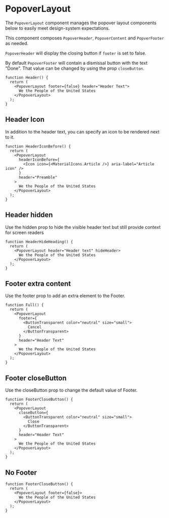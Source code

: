 # PopoverLayout

The `PopoverLayout` component manages the popover layout components below to easily meet design-system expectations.

This component composes `PopoverHeader`, `PopoverContent` and `PopverFooter` as needed.

`PopoverHeader` will display the closing button if `footer` is set to false.

By default `PopoverFooter` will contain a dismissal button with the text "Done". That value can be changed by using the prop `closeButton`.

```tsx
function Header() {
  return (
    <PopoverLayout footer={false} header="Header Text">
      We the People of the United States
    </PopoverLayout>
  );
}
```

## Header Icon

In addition to the header text, you can specify an icon to be rendered next to it.

```tsx
function HeaderIconBefore() {
  return (
    <PopoverLayout
      headerIconBefore={
        <Icon icon={<MaterialIcons.Article />} aria-label="Article icon" />
      }
      header="Preamble"
    >
      We the People of the United States
    </PopoverLayout>
  );
}
```

## Header hidden

Use the hidden prop to hide the visible header text but still provide context for screen readers

```tsx
function HeaderHideHeading() {
  return (
    <PopoverLayout header="Header text" hideHeader>
      We the People of the United States
    </PopoverLayout>
  );
}
```

## Footer extra content

Use the footer prop to add an extra element to the Footer.

```tsx
function Full() {
  return (
    <PopoverLayout
      footer={
        <ButtonTransparent color="neutral" size="small">
          Cancel
        </ButtonTransparent>
      }
      header="Header Text"
    >
      We the People of the United States
    </PopoverLayout>
  );
}
```

## Footer closeButton

Use the closeButton prop to change the default value of Footer.

```tsx
function FooterCloseButton() {
  return (
    <PopoverLayout
      closeButton={
        <ButtonTransparent color="neutral" size="small">
          Close
        </ButtonTransparent>
      }
      header="Header Text"
    >
      We the People of the United States
    </PopoverLayout>
  );
}
```

## No Footer

```tsx
function FooterCloseButton() {
  return (
    <PopoverLayout footer={false}>
      We the People of the United States
    </PopoverLayout>
  );
}
```

